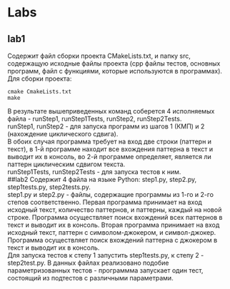 # Labs
## lab1
Содержит файл сборки проекта CMakeLists.txt, и папку src, содержащую исходные файлы проекта (cpp файлы тестов, основных программ, файл с функциями, которые используются в программах).\
Для сборки проекта:  
```
cmake CmakeLists.txt
make
```
В результате вышеприведенных команд соберется 4 исполняемых файла - runStep1, runStep1Tests, runStep2, runStep2Tests.\
runStep1, runStep2 - для запуска программ из шагов 1 (КМП) и 2 (нахождение циклического сдвига).\
В обоих случая программа требует на вход две строки (паттерн и текст), в 1-й программе находит все вхождения паттерна в текст и выводит их в консоль, во 2-й программе определяет, является ли паттерн циклическим сдвигом текста.\
runStep1Tests, runStep2Tests - для запуска тестов к ним.\
##lab2
Содержит 4 файла на языке Python: step1.py, step2.py, step1tests.py, step2tests.py.\
step1.py и step2.py - файлы, содержащие программы из 1-го и 2-го степов соответственно. Первая программа принимает на вход исходный текст, количество паттернов, и паттерны, каждый на новой строке. Программа осуществляет поиск вхождений всех паттернов в текст и выводит их в консоль. Вторая программа принимает на вход исходный текст, паттерн с символом-джокером, и символ-джокер. Программа осуществляет поиск вхождений паттерна с джокером в текст и выводит их в консоль.\
Для запуска тестов к степу 1 запустить step1tests.py, к степу 2 - step2test.py. В данных файлах реализовано подобие параметризованных тестов - программма запускает один тест, состоящий из подтестов с различными параметрами.
